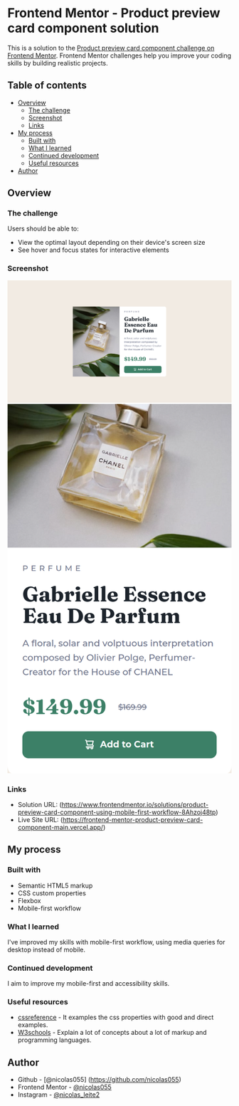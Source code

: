 # Frontend Mentor - Product preview card component solution

This is a solution to the [Product preview card component challenge on Frontend Mentor](https://www.frontendmentor.io/challenges/product-preview-card-component-GO7UmttRfa). Frontend Mentor challenges help you improve your coding skills by building realistic projects. 

## Table of contents

- [Overview](#overview)
  - [The challenge](#the-challenge)
  - [Screenshot](#screenshot)
  - [Links](#links)
- [My process](#my-process)
  - [Built with](#built-with)
  - [What I learned](#what-i-learned)
  - [Continued development](#continued-development)
  - [Useful resources](#useful-resources)
- [Author](#author)

## Overview

### The challenge

Users should be able to:

- View the optimal layout depending on their device's screen size
- See hover and focus states for interactive elements

### Screenshot

![Desktop](/Screenshots/Desktop.png)
![Mobile](/Screenshots/Mobile.png)

### Links

- Solution URL: (https://www.frontendmentor.io/solutions/product-preview-card-component-using-mobile-first-workflow-8Ahzoj48tp)
- Live Site URL: (https://frontend-mentor-product-preview-card-component-main.vercel.app/)

## My process

### Built with

- Semantic HTML5 markup
- CSS custom properties
- Flexbox
- Mobile-first workflow

### What I learned

I've improved my skills with mobile-first workflow, using media queries for desktop instead of mobile.

### Continued development

I aim to improve my mobile-first and accessibility skills.

### Useful resources

- [cssreference](https://cssreference.io/) - It examples the css properties with good and direct examples.
- [W3schools](https://www.w3schools.com/) - Explain a lot of concepts about a lot of markup and programming languages.

## Author

- Github - [@nicolas055] (https://github.com/nicolas055)
- Frontend Mentor - [@nicolas055](https://www.frontendmentor.io/profile/nicolas055)
- Instagram - [@nicolas_leite2](https://www.instagram.com/nicolas_leite2/)


